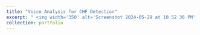 ```yaml
---
title: "Voice Analysis for CHF Detection"
excerpt: " <img width='350' alt='Screenshot 2024-05-29 at 10 52 36 PM' src='https://github.com/MiladSoleymani/Milad-Soleymani/assets/78655282/2147d685-3721-47cc-a219-1c9de8222213'> <br/> <br/> Working on a groundbreaking research initiative focused on the use of voice recognition for chronic heart failure (CHF) phenotyping <br/> [KeyLead Health](https://www.keyleadhealth.com/), Australia"
collection: portfolio
---
```


